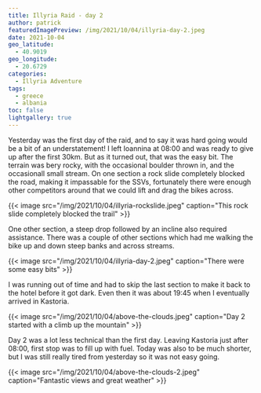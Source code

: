 ```yaml
---
title: Illyria Raid - day 2
author: patrick
featuredImagePreview: /img/2021/10/04/illyria-day-2.jpeg
date: 2021-10-04
geo_latitude:
  - 40.9019
geo_longitude:
  - 20.6729
categories:
  - Illyria Adventure
tags:
  - greece
  - albania
toc: false
lightgallery: true
---
```


Yesterday was the first day of the raid, and to say it was hard going would be a bit of an understatement! I left Ioannina at 08:00 and was ready to give up after the first 30km. But as it turned out, that was the easy bit. The terrain was bery rocky, with the occasional boulder thrown in, and the occasionall small stream. On one section a rock slide completely blocked the road, making it impassable for the SSVs, fortunately there were enough other competitors around that we could lift and drag the bikes across.

{{< image src="/img/2021/10/04/illyria-rockslide.jpeg" caption="This rock slide completely blocked the trail" >}}

One other section, a steep drop followed by an incline also required assistance. There was a couple of other sections which had me walking the bike up and down steep banks and across streams.

{{< image src="/img/2021/10/04/illyria-day-2.jpeg" caption="There were some easy bits" >}}

I was running out of time and had to skip the last section to make it back to the hotel before it got dark. Even then it was about 19:45 when I eventually arrived in Kastoria.

{{< image src="/img/2021/10/04/above-the-clouds.jpeg" caption="Day 2 started with a climb up the mountain" >}}

Day 2 was a lot less technical than the first day. Leaving Kastoria just after 08:00, first stop was to fill up with fuel. Today was also to be much shorter, but I was still really tired from yesterday so it was not easy going.

{{< image src="/img/2021/10/04/above-the-clouds-2.jpeg" caption="Fantastic views and great weather" >}}
